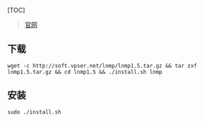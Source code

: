 [TOC]
> [官网](https://lnmp.org/install.html)

## 下载
`wget -c http://soft.vpser.net/lnmp/lnmp1.5.tar.gz && tar zxf lnmp1.5.tar.gz && cd lnmp1.5 && ./install.sh lnmp`

## 安装
`sudo ./install.sh`